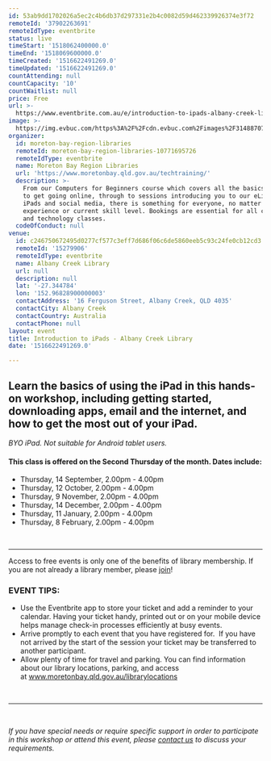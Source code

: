 ```yaml
---
id: 53ab9dd1702026a5ec2c4b6db37d297331e2b4c0082d59d462339926374e3f72
remoteId: '37902263691'
remoteIdType: eventbrite
status: live
timeStart: '1518062400000.0'
timeEnd: '1518069600000.0'
timeCreated: '1516622491269.0'
timeUpdated: '1516622491269.0'
countAttending: null
countCapacity: '10'
countWaitlist: null
price: Free
url: >-
  https://www.eventbrite.com.au/e/introduction-to-ipads-albany-creek-library-tickets-37902263691?aff=ebapi
image: >-
  https://img.evbuc.com/https%3A%2F%2Fcdn.evbuc.com%2Fimages%2F31488707%2F175653860817%2F1%2Foriginal.jpg?s=886efbcb5e4ef98cbab03a63d556e478
organizer:
  id: moreton-bay-region-libraries
  remoteId: moreton-bay-region-libraries-10771695726
  remoteIdType: eventbrite
  name: Moreton Bay Region Libraries
  url: 'https://www.moretonbay.qld.gov.au/techtraining/'
  description: >-
    From our Computers for Beginners course which covers all the basics you need
    to get going online, through to sessions introducing you to our eLibrary,
    iPads and social media, there is something for everyone, no matter your past
    experience or current skill level. Bookings are essential for all computer
    and technology classes.
  codeOfConduct: null
venue:
  id: c246750672495d0277cf577c3eff7d686f06c6de5860eeb5c93c24fe0cb12cd3
  remoteId: '15279906'
  remoteIdType: eventbrite
  name: Albany Creek Library
  url: null
  description: null
  lat: '-27.344784'
  lon: '152.96828900000003'
  contactAddress: '16 Ferguson Street, Albany Creek, QLD 4035'
  contactCity: Albany Creek
  contactCountry: Australia
  contactPhone: null
layout: event
title: Introduction to iPads - Albany Creek Library
date: '1516622491269.0'

---
```

<H2><SPAN><SPAN>Learn the basics of using the iPad in this hands-on workshop, including getting started, downloading apps, email and the internet, and how to get the most out of your iPad.</SPAN> </SPAN></H2>
<P><SPAN><EM>BYO iPad. Not suitable for Android tablet users.</EM></SPAN></P>
<H4><STRONG><SPAN></SPAN></STRONG>This class is offered on the Second Thursday of the month. Dates include:</H4>
<UL>
<LI>Thursday, 14 September, 2.00pm - 4.00pm</LI>
<LI>Thursday, 12 October, 2.00pm - 4.00pm</LI>
<LI>Thursday, 9 November, 2.00pm - 4.00pm</LI>
<LI>Thursday, 14 December, 2.00pm - 4.00pm</LI>
<LI>Thursday, 11 January, 2.00pm - 4.00pm</LI>
<LI>Thursday, 8 February, 2.00pm - 4.00pm</LI>
</UL>
<P><BR></P>
<HR>
<P><SPAN>Access to free events is only one of the benefits of library membership. If you are not already a library member, please </SPAN><A HREF="https://www.moretonbay.qld.gov.au/libraries/join" TARGET="_blank" REL="noreferrer noopener nofollow noopener noreferrer nofollow"><SPAN>join</SPAN></A><SPAN>!</SPAN></P>
<H3 CLASS="MsoNormal"><STRONG>EVENT TIPS</STRONG>:</H3>
<UL>
<LI>Use the Eventbrite app to store your ticket and add a reminder to your calendar. Having your ticket handy, printed out or on your mobile device helps manage check-in processes efficiently at busy events.</LI>
<LI>Arrive promptly to each event that you have registered for.  If you have not arrived by the start of the session your ticket may be transferred to another participant.</LI>
<LI>Allow plenty of time for travel and parking. You can find information about our library locations, parking, and access at <A HREF="http://www.moretonbay.qld.gov.au/librarylocations" TARGET="_blank" REL="noreferrer noopener nofollow noopener noreferrer nofollow">www.moretonbay.qld.gov.au/librarylocations</A></LI>
</UL>
<P><BR></P>
<HR>
<P><BR></P>
<P><I>If you have special needs or require specific support in order to participate in this workshop or attend this event, please <A HREF="https://www.moretonbay.qld.gov.au/libraries/contact/" TARGET="_blank" REL="noreferrer noopener nofollow noopener noreferrer nofollow">contact us</A> to discuss your requirements.</I></P>

